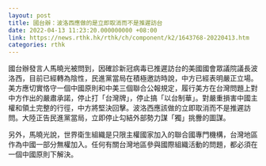 ```yaml
---
layout: post
title: 國台辦：波洛西應做的是立即取消而不是推遲訪台
date: 2022-04-13 11:23:20.000000000 +08:00
link: https://news.rthk.hk/rthk/ch/component/k2/1643768-20220413.htm
categories: rthk
---
```


國台辦發言人馬曉光被問到，因確診新冠病毒已推遲訪台的美國國會眾議院議長波洛西，目前已經轉為陰性，民進黨當局在積極邀訪時說，中方已經表明嚴正立場。美方應切實恪守一個中國原則和中美三個聯合公報規定，履行美方在台灣問題上對中方作出的嚴肅承諾，停止打「台灣牌」，停止搞「以台制華」。對嚴重損害中國主權和領土完整的行徑，中方將堅決回擊。波洛西應該做的立即取消而不是推遲訪問。大陸正告民進黨當局，立即停止勾結外部勢力謀「獨」挑釁的圖謀。

另外，馬曉光說，世界衛生組織是只限主權國家加入的聯合國專門機構，台灣地區作為中國一部分無權加入。任何有關台灣地區參與國際組織活動的問題，都必須在一個中國原則下解決。
